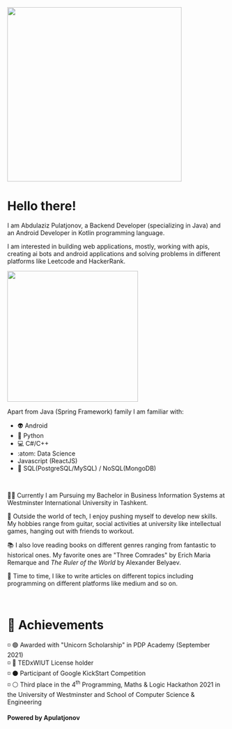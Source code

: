 <a href="https://www.marvel.com/404">
<img src="https://i.giphy.com/media/iigp4VDyf5dCLRlGkm/giphy.webp" width="400px"/>
  </a>
<h1>Hello there!</h1>

I am Abdulaziz Pulatjonov, a Backend Developer (specializing in Java) and an Android Developer in Kotlin programming language.

I am interested in building web applications, mostly, working with apis, creating ai bots and android applications and solving problems in different platforms like Leetcode and HackerRank.

<a href="https://leetcode.com/apulatjonov/">
<img src="https://user-images.githubusercontent.com/61693422/175862861-45c02719-3d91-4fca-b889-09fc7456d4c9.png" width="300px"/>
  </a>

Apart from <bold>Java (Spring Framework)</bold> family I am familiar with:
- 👽 Android
- 🐍 Python
- 💻 C#/C++
- :atom: Data Science
- Javascript (ReactJS)
- 📘 SQL(PostgreSQL/MySQL) / NoSQL(MongoDB)
</br>


👨‍🎓 Currently I am Pursuing my Bachelor in Business Information Systems at Westminster International University in Tashkent.

🎸 Outside the world of tech, I enjoy pushing myself to develop new skills. My hobbies range from guitar, social activities at university like intellectual games, hanging out with friends to workout.

📚 I also love reading books on different genres ranging from fantastic to historical ones. My favorite ones are "Three Comrades" by Erich Maria Remarque and <i>The Ruler of the World</i> by Alexander Belyaev.

📰 Time to time, I like to write articles on different topics including programming on different platforms like medium and so on.



</br>
<h1>🏅 Achievements</h1>
◽ 🟢 Awarded with <bold>"Unicorn Scholarship"</bold> in PDP Academy (September 2021)</br>
◽ 🔴 TEDxWIUT License holder</br>
◽ ⚫ Participant of Google KickStart Competition</br>
◽ ⚪ Third place in the 4<sup>th</sup> Programming, Maths & Logic Hackathon 2021 in the University of Westminster and School of Computer Science & Engineering</br>


<h4><bold>Powered by Apulatjonov</bold></h4>
